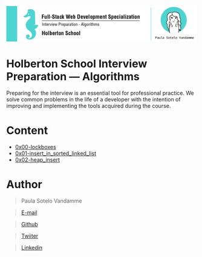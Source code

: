 ![](header.png)
# Holberton School Interview Preparation ― Algorithms

Preparing for the interview is an essential tool for professional practice.
We solve common problems in the life of a developer with the intention of improving and implementing the tools acquired during the course.

# Content

- [0x00-lockboxes](/0x00-lockboxes)
- [0x01-insert_in_sorted_linked_list](/0x01-insert_in_sorted_linked_list)
- [0x02-heap_insert](/0x02-heap_insert)

# Author

> Paula Sotelo Vandamme

> [E-mail](omeinsotelo@gmail.com)

> [Github](https://github.com/omeinsotelo)

> [Twiiter](https://twitter.com/omeinsotelo)

> [Linkedin](https://www.linkedin.com/in/paula-sotelo-ba733a70/)
